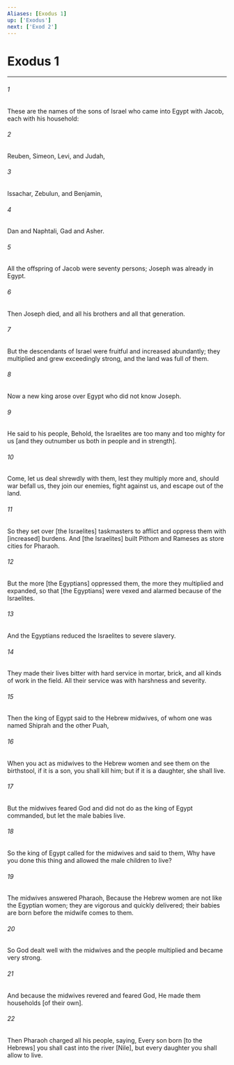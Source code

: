 ```yaml
---
Aliases: [Exodus 1]
up: ['Exodus']
next: ['Exod 2']
---
```

# Exodus 1

***














###### 1 






These are the names of the sons of Israel who came into Egypt with Jacob, each with his household: 













###### 2 






Reuben, Simeon, Levi, and Judah, 













###### 3 






Issachar, Zebulun, and Benjamin, 













###### 4 






Dan and Naphtali, Gad and Asher. 













###### 5 






All the offspring of Jacob were seventy persons; Joseph was already in Egypt. 













###### 6 






Then Joseph died, and all his brothers and all that generation. 













###### 7 






But the descendants of Israel were fruitful and increased abundantly; they multiplied and grew exceedingly strong, and the land was full of them. 













###### 8 






Now a new king arose over Egypt who did not know Joseph. 













###### 9 






He said to his people, Behold, the Israelites are too many and too mighty for us [and they outnumber us both in people and in strength]. 













###### 10 






Come, let us deal shrewdly with them, lest they multiply more and, should war befall us, they join our enemies, fight against us, and escape out of the land. 













###### 11 






So they set over [the Israelites] taskmasters to afflict and oppress them with [increased] burdens. And [the Israelites] built Pithom and Rameses as store cities for Pharaoh. 













###### 12 






But the more [the Egyptians] oppressed them, the more they multiplied and expanded, so that [the Egyptians] were vexed and alarmed because of the Israelites. 













###### 13 






And the Egyptians reduced the Israelites to severe slavery. 













###### 14 






They made their lives bitter with hard service in mortar, brick, and all kinds of work in the field. All their service was with harshness and severity. 













###### 15 






Then the king of Egypt said to the Hebrew midwives, of whom one was named Shiprah and the other Puah, 













###### 16 






When you act as midwives to the Hebrew women and see them on the birthstool, if it is a son, you shall kill him; but if it is a daughter, she shall live. 













###### 17 






But the midwives feared God and did not do as the king of Egypt commanded, but let the male babies live. 













###### 18 






So the king of Egypt called for the midwives and said to them, Why have you done this thing and allowed the male children to live? 













###### 19 






The midwives answered Pharaoh, Because the Hebrew women are not like the Egyptian women; they are vigorous and quickly delivered; their babies are born before the midwife comes to them. 













###### 20 






So God dealt well with the midwives and the people multiplied and became very strong. 













###### 21 






And because the midwives revered and feared God, He made them households [of their own]. 













###### 22 






Then Pharaoh charged all his people, saying, Every son born [to the Hebrews] you shall cast into the river [Nile], but every daughter you shall allow to live.
